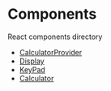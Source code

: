 # Components

React components directory

- [CalculatorProvider](./CalculatorProvider/index.js)
- [Display](Display/index.js)
- [KeyPad](KeyPad/index.js)
- [Calculator](Calculator.js)
